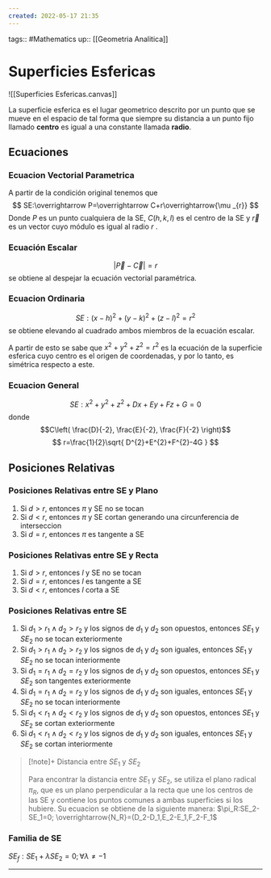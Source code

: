 ```yaml
---
created: 2022-05-17 21:35
---
```

tags:: #Mathematics 
up:: [[Geometria Analitica]]
# Superficies Esfericas
![[Superficies Esfericas.canvas]]

La superficie esferica es el lugar geometrico descrito por un punto que se mueve en el espacio de tal forma que siempre su distancia a un punto fijo llamado **centro** es igual a una constante llamada **radio**.

## Ecuaciones
### Ecuacion Vectorial Parametrica
A partir de la condición original tenemos que $$
SE:\overrightarrow P=\overrightarrow C+r\overrightarrow{\mu _{r}}
$$
Donde $P$ es un punto cualquiera de la SE, $C(h,k,l)$ es el centro de la SE y $\overrightarrow{r}$ es un vector cuyo módulo es igual al radio $r$ .

### Ecuación Escalar
$$
|\overrightarrow{P}-\overrightarrow{C}|=r
$$
se obtiene al despejar la ecuación vectorial paramétrica.

### Ecuacion Ordinaria
$$SE:(x-h)^2+(y-k)^2+(z-l)^2=r^2$$
se obtiene elevando al cuadrado ambos miembros de la ecuación escalar.

A partir de esto se sabe que $x^{2}+y^{2}+z^{2}=r^{2}$ es la ecuación de la superficie esferica cuyo centro es el origen de coordenadas, y por lo tanto, es simétrica respecto a este.

### Ecuacion General
$$SE:x^2+y^2+z^2+Dx+Ey+Fz+G=0$$
donde $$C\left( \frac{D}{-2}, \frac{E}{-2}, \frac{F}{-2} \right)$$
$$
r=\frac{1}{2}\sqrt{ D^{2}+E^{2}+F^{2}-4G }
$$

## Posiciones Relativas
### Posiciones Relativas entre SE y Plano
1. Si $d>r$, entonces $\pi$ y SE no se tocan
2. Si $d<r$, entonces $\pi$ y SE cortan generando una circunferencia de interseccion
3. Si $d=r$, entonces $\pi$ es tangente a SE

### Posiciones Relativas entre SE y Recta
1. Si $d>r$, entonces $l$ y SE no se tocan
2. Si $d=r$, entonces $l$ es tangente a SE
3. Si $d<r$, entonces $l$ corta a SE

### Posiciones Relativas entre SE
1. Si $d_1>r_1 \wedge d_2>r_2$ y los signos de $d_1$ y $d_2$ son opuestos, entonces $SE_1$ y $SE_2$ no se tocan exteriormente
2. Si $d_1>r_1 \wedge d_2>r_2$ y los signos de $d_1$ y $d_2$ son iguales, entonces $SE_1$ y $SE_2$ no se tocan interiormente
3. Si $d_1=r_1 \wedge d_2=r_2$ y los signos de $d_1$ y $d_2$ son opuestos, entonces $SE_1$ y $SE_2$ son tangentes exteriormente 
4. Si $d_1=r_1 \wedge d_2=r_2$ y los signos de $d_1$ y $d_2$ son iguales, entonces $SE_1$ y $SE_2$ no se tocan interiormente
5. Si $d_1<r_1 \wedge d_2<r_2$ y los signos de $d_1$ y $d_2$ son opuestos, entonces $SE_1$ y $SE_2$ se cortan exteriormente
6. Si $d_1<r_1 \wedge d_2<r_2$ y los signos de $d_1$ y $d_2$ son iguales, entonces $SE_1$ y $SE_2$ se cortan interiormente

> [!note]+ Distancia entre $SE_1$ y $SE_2$
>
> Para encontrar la distancia entre $SE_1$ y $SE_2$, se utiliza el plano radical $\pi_R$, que es un plano perpendicular a la recta que une los centros de las SE y contiene los puntos comunes a ambas superficies si los hubiere. Su ecuacion se obtiene de la siguiente manera:
> $\pi_R:SE_2-SE_1=0; \overrightarrow{N_R}=(D_2-D_1,E_2-E_1,F_2-F_1$

### Familia de SE
$SE_f:SE_1 + \lambda SE_2=0;\forall \lambda \neq -1$
___
